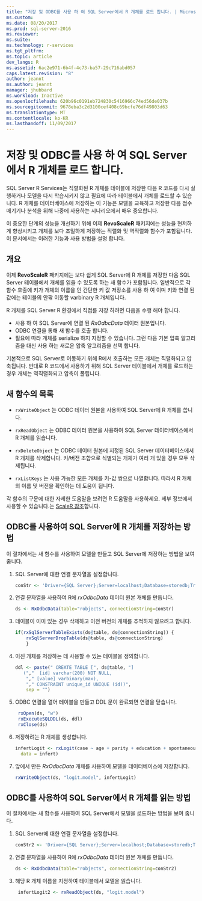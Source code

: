 ```yaml
---
title: "저장 및 ODBC를 사용 하 여 SQL Server에서 R 개체를 로드 합니다. | Microsoft Docs"
ms.custom: 
ms.date: 08/20/2017
ms.prod: sql-server-2016
ms.reviewer: 
ms.suite: 
ms.technology: r-services
ms.tgt_pltfrm: 
ms.topic: article
dev_langs: R
ms.assetid: 6ac2e971-6b4f-4c73-ba57-29c716abd057
caps.latest.revision: "8"
author: jeannt
ms.author: jeannt
manager: jhubbard
ms.workload: Inactive
ms.openlocfilehash: 620b96c0191eb724830c5416966c74ed56de037b
ms.sourcegitcommit: 9678eba3c2d3100cef408c69bcfe76df49803d63
ms.translationtype: MT
ms.contentlocale: ko-KR
ms.lasthandoff: 11/09/2017
---
```

# <a name="save-and-load-r-objects-from-sql-server-using-odbc"></a>저장 및 ODBC를 사용 하 여 SQL Server에서 R 개체를 로드 합니다.

SQL Server R Services는 직렬화된 R 개체를 테이블에 저장한 다음 R 코드를 다시 실행하거나 모델을 다시 학습시키지 않고 필요에 따라 테이블에서 개체를 로드할 수 있습니다. R 개체를 데이터베이스에 저장하는 이 기능은 모델을 교육하고 저장한 다음 점수 매기기나 분석을 위해 나중에 사용하는 시나리오에서 매우 중요합니다.

이 중요한 단계의 성능을 개선하기 위해 이제 **RevoScaleR** 패키지에는 성능을 현저하게 향상시키고 개체를 보다 조밀하게 저장하는 직렬화 및 역직렬화 함수가 포함됩니다. 이 문서에서는 이러한 기능과 사용 방법을 설명 합니다.

## <a name="overview"></a>개요

이제 **RevoScaleR** 패키지에는 보다 쉽게 SQL Server에 R 개체를 저장한 다음 SQL Server 테이블에서 개체를 읽을 수 있도록 하는 새 함수가 포함됩니다. 일반적으로 각 함수 호출에 키가 개체의 이름을 인 간단한 키 값 저장소를 사용 하 여 이며 키와 연결 된 값에는 테이블의 안팎 이동할 varbinary R 개체입니다.

R 개체를 SQL Server R 환경에서 직접를 저장 하려면 다음을 수행 해야 합니다.

+ 사용 하 여 SQL Server에 연결 된 *RxOdbcData* 데이터 원본입니다.
+ ODBC 연결을 통해 새 함수를 호출 합니다.
+ 필요에 따라 개체를 serialize 하지 지정할 수 있습니다. 그런 다음 기본 압축 알고리즘을 대신 사용 하는 새로운 압축 알고리즘을 선택 합니다.

기본적으로 SQL Server로 이동하기 위해 R에서 호출하는 모든 개체는 직렬화되고 압축됩니다. 반대로 R 코드에서 사용하기 위해 SQL Server 테이블에서 개체를 로드하는 경우 개체는 역직렬화되고 압축이 풀립니다.

## <a name="list-of-new-functions"></a>새 함수의 목록

- `rxWriteObject` 는 ODBC 데이터 원본을 사용하여 SQL Server에 R 개체를 씁니다.

- `rxReadObject` 는 ODBC 데이터 원본을 사용하여 SQL Server 데이터베이스에서 R 개체를 읽습니다.

- `rxDeleteObject` 는 ODBC 데이터 원본에 지정된 SQL Server 데이터베이스에서 R 개체를 삭제합니다. 키/버전 조합으로 식별되는 개체가 여러 개 있을 경우 모두 삭제됩니다.

- `rxListKeys` 는 사용 가능한 모든 개체를 키-값 쌍으로 나열합니다. 따라서 R 개체의 이름 및 버전을 확인하는 데 도움이 됩니다.

각 함수의 구문에 대한 자세한 도움말을 보려면 R 도움말을 사용하세요. 세부 정보에서 사용할 수 있습니다.는 [ScaleR 참조](https://docs.microsoft.com/r-server/r-reference/revoscaler/revoscaler)합니다.

## <a name="how-to-store-r-objects-in-sql-server-using-odbc"></a>ODBC를 사용하여 SQL Server에 R 개체를 저장하는 방법

이 절차에서는 새 함수를 사용하여 모델을 만들고 SQL Server에 저장하는 방법을 보여 줍니다.

1. SQL Server에 대한 연결 문자열을 설정합니다.
   ```R
   conStr <- 'Driver={SQL Server};Server=localhost;Database=storedb;Trusted_Connection=true'
   ```
2. 연결 문자열을 사용하여 R에 *rxOdbcData* 데이터 원본 개체를 만듭니다.
   ```R
   ds <- RxOdbcData(table="robjects", connectionString=conStr)
   ```

3. 테이블이 이미 있는 경우 삭제하고 이전 버전의 개체를 추적하지 않으려고 합니다.

   ```R
   if(rxSqlServerTableExists(ds@table, ds@connectionString)) {
       rxSqlServerDropTable(ds@table, ds@connectionString)
       }
   ```
   
4. 이진 개체를 저장하는 데 사용할 수 있는 테이블을 정의합니다.

   ```R
   ddl <- paste(" CREATE TABLE [", ds@table, "] 
      (","  [id] varchar(200) NOT NULL,
       "," [value] varbinary(max),
       "," CONSTRAINT unique_id UNIQUE (id))", 
       sep = "") 
   ```
5. ODBC 연결을 열어 테이블을 만들고 DDL 문이 완료되면 연결을 닫습니다.

   ```R
    rxOpen(ds, "w") 
    rxExecuteSQLDDL(ds, ddl) 
    rxClose(ds)
    ```
6. 저장하려는 R 개체를 생성합니다.

   ```R
   infertLogit <- rxLogit(case ~ age + parity + education + spontaneous + induced, 
     data = infert)
   ```
6. 앞에서 만든 *RxOdbcData* 개체를 사용하여 모델을 데이터베이스에 저장합니다.

   ```R
   rxWriteObject(ds, "logit.model", infertLogit)
   ```

## <a name="how-to-read-r-objects-from-sql-server-using-odbc"></a>ODBC를 사용하여 SQL Server에서 R 개체를 읽는 방법

이 절차에서는 새 함수를 사용하여 SQL Server에서 모델을 로드하는 방법을 보여 줍니다.

1. SQL Server에 대한 연결 문자열을 설정합니다.

   ```R
   conStr2 <- 'Driver={SQL Server};Server=localhost;Database=storedb;Trusted_Connection=true'
   ```
2. 연결 문자열을 사용하여 R에 *rxOdbcData* 데이터 원본 개체를 만듭니다.

   ```R
   ds <- RxOdbcData(table="robjects", connectionString=conStr2)
   ```
3. 해당 R 개체 이름을 지정하여 테이블에서 모델을 읽습니다.

   ```R
    infertLogit2 <- rxReadObject(ds, "logit.model")
   ```

